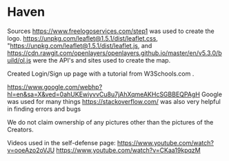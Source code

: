 # Haven
Sources
https://www.freelogoservices.com/step1 was used to create the logo.
https://unpkg.com/leaflet@1.5.1/dist/leaflet.css, "https://unpkg.com/leaflet@1.5.1/dist/leaflet.js, and https://cdn.rawgit.com/openlayers/openlayers.github.io/master/en/v5.3.0/build/ol.js were the API's and sites used to create the map.

Created Login/Sign up page with a tutorial from W3Schools.com . 

https://www.google.com/webhp?hl=en&sa=X&ved=0ahUKEwiyvvCu8u7jAhXqmeAKHcSGBBEQPAgH Google was used for many things
https://stackoverflow.com/ was also very helpful in finding errors and bugs 

We do not claim ownership of any pictures other than the pictures of the Creators. 

Videos used in the self-defense page:
https://www.youtube.com/watch?v=ooeAzo2oVJU
https://www.youtube.com/watch?v=CKaa19kpqzM


